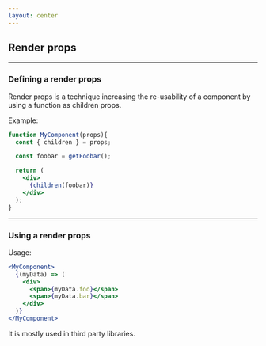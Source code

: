 ```yaml
---
layout: center
---
```


## Render props

<Toc maxDepth="2" mode="onlySiblings"/>

---

### Defining a render props

Render props is a technique increasing the re-usability of a component by using a function as children props.

Example:
```jsx
function MyComponent(props){
  const { children } = props;

  const foobar = getFoobar();

  return (
    <div>
      {children(foobar)}
    </div>
  );
}
```

---

### Using a render props

Usage:
```jsx
<MyComponent>
  {(myData) => (
    <div>
      <span>{myData.foo}</span>
      <span>{myData.bar}</span>
    </div>
  )}
</MyComponent>
```

It is mostly used in third party libraries.

<!--
Libraries using this technique:

* React router
* Downshift
* Formik
* React virtualized
-->
